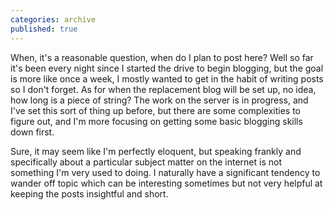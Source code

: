```yaml
---
categories: archive
published: true
---
```


When, it's a reasonable question, when do I plan to post here? Well so far it's been every night since I started the drive to begin blogging, but the goal is more like once a week, I mostly wanted to get in the habit of writing posts so I don't forget. As for when the replacement blog will be set up, no idea, how long is a piece of string? The work on the server is in progress, and I've set this sort of thing up before, but there are some complexities to figure out, and I'm more focusing on getting some basic blogging skills down first.

Sure, it may seem like I'm perfectly eloquent, but speaking frankly and specifically about a particular subject matter on the internet is not something I'm very used to doing. I naturally have a significant tendency to wander off topic which can be interesting sometimes but not very helpful at keeping the posts insightful and short.
